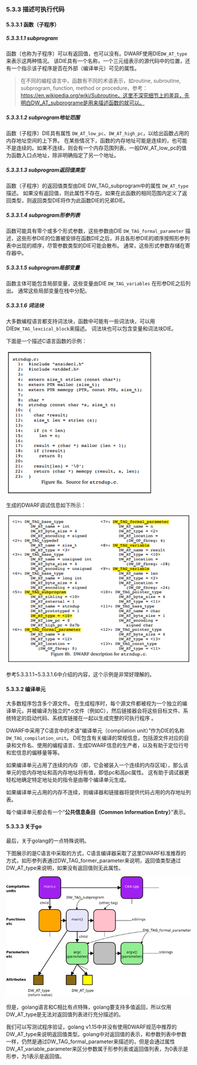### 5.3.3 描述可执行代码

#### 5.3.3.1 函数（子程序）

##### 5.3.3.1.1 subprogram

函数（也称为子程序）可以有返回值，也可以没有。DWARF使用DIE`DW_AT_type`来表示这两种情况。 该DIE具有一个名称，一个三元组表示的源代码中的位置，还有一个指示该子程序是否在外部（编译单元）可见的属性。

> 在不同的编程语言中，函数有不同的术语表示，如routine, subroutine, subprogram, function, method or procedure，参考：https://en.wikipedia.org/wiki/Subroutine。这里不深究细节上的差异，先明白DW_AT_subprograme是用来描述函数的就可以。

##### 5.3.3.1.2 subprogram地址范围

函数（子程序）DIE具有属性 `DW_AT_low_pc`、`DW_AT_high_pc`，以给出函数占用的内存地址空间的上下界。 在某些情况下，函数的内存地址可能是连续的，也可能不是连续的。如果不连续，则会有一个内存范围列表。一般DW_AT_low_pc的值为函数入口点地址，除非明确指定了另一个地址。

##### 5.3.3.1.3 subprogram返回值类型

函数（子程序）的返回值类型由DIE DW_TAG_subprogram中的属性 `DW_AT_type` 描述。 如果没有返回值，则此属性不存在。如果在此函数的相同范围内定义了返回类型，则返回类型DIE将作为此函数DIE的兄弟DIE。

##### 5.3.3.1.4 subprogram形参列表

函数可能具有零个或多个形式参数，这些参数由DIE `DW_TAG_formal_parameter` 描述，这些形参DIE的位置被安排在函数DIE之后，并且各形参DIE的顺序按照形参列表中出现的顺序，尽管参数类型的DIE可能会散布。 通常，这些形式参数存储在寄存器中。

##### 5.3.3.1.5 subprogram局部变量

函数主体可能包含局部变量，这些变量由DIE `DW_TAG_variables` 在形参DIE之后列出。 通常这些局部变量在栈中分配。

##### 5.3.3.1.6 词法块

大多数编程语言都支持词法块，函数中可能有一些词法块，可以用DIE`DW_TAG_lexcical_block`来描述。 词法块也可以包含变量和词法块DIE。

下面是一个描述C语言函数的示例：

![img](assets/clip_image009.png)

生成的DWARF调试信息如下所示：

![img](assets/clip_image010.png)

参考5.3.3.1.1~5.3.3.1.6中介绍的内容，这个示例是非常好理解的。

#### 5.3.3.2 编译单元

大多数程序包含多个源文件。 在生成程序时，每个源文件都被视为一个独立的编译单元，并被编译为独立的*.o文件（例如C），然后链接器会将这些目标文件、系统特定的启动代码、系统库链接在一起以生成完整的可执行程序 。

DWARF中采用了C语言中的术语“编译单元（compilation unit）”作为DIE的名称 `DW_TAG_compilation_unit`。 DIE包含有关编译的常规信息，包括源文件对应的目录和文件名、使用的编程语言、生成DWARF信息的生产者，以及有助于定位行号和宏信息的偏移量等等。

如果编译单元占用了连续的内存（即，它会被装入一个连续的内存区域），那么该单元的低内存地址和高内存地址将有值，即低pc和高pc属性。 这有助于调试器更轻松地确定特定地址处的指令是由哪个编译单元生成。

如果编译单元占用的内存不连续，则编译器和链接器将提供代码占用的内存地址列表。

每个编译单元都会有一个“**公共信息条目（Common Information Entry）**”表示。

#### 5.3.3.3 关于go

最后，关于golang的一点特殊说明。

下图展示的是C语言中采取的方式，C语言编译器采取了这里DWARF标准推荐的方式，如形参列表通过DW_TAG_former_parameter来说明，返回值类型通过DW_AT_type来说明，如果没有返回值则无此属性。

![img](assets/dwarf-c.png)

但是，golang语言和C相比有点特殊，golang要支持多值返回，所以仅用DW_AT_type是无法对返回值列表进行充分描述的。

我们可以写测试程序验证，golang v1.15中并没有使用DWARF规范中推荐的DW_AT_type来说明返回值类型。golang中对返回值的表示，和参数列表中参数一样，仍然是通过DW_TAG_formal_parameter来描述的，但是会通过属性DW_AT_variable_parameter来区分参数属于形参列表或返回值列表，为0表示是形参，为1表示是返回值。

